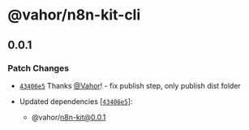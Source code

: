 # @vahor/n8n-kit-cli

## 0.0.1

### Patch Changes

- [`43406e5`](https://github.com/Vahor/n8n-kit/commit/43406e54d97e832cd4557b7164558436e4d118f0) Thanks [@Vahor](https://github.com/Vahor)! - fix publish step, only publish dist folder

- Updated dependencies [[`43406e5`](https://github.com/Vahor/n8n-kit/commit/43406e54d97e832cd4557b7164558436e4d118f0)]:
  - @vahor/n8n-kit@0.0.1
